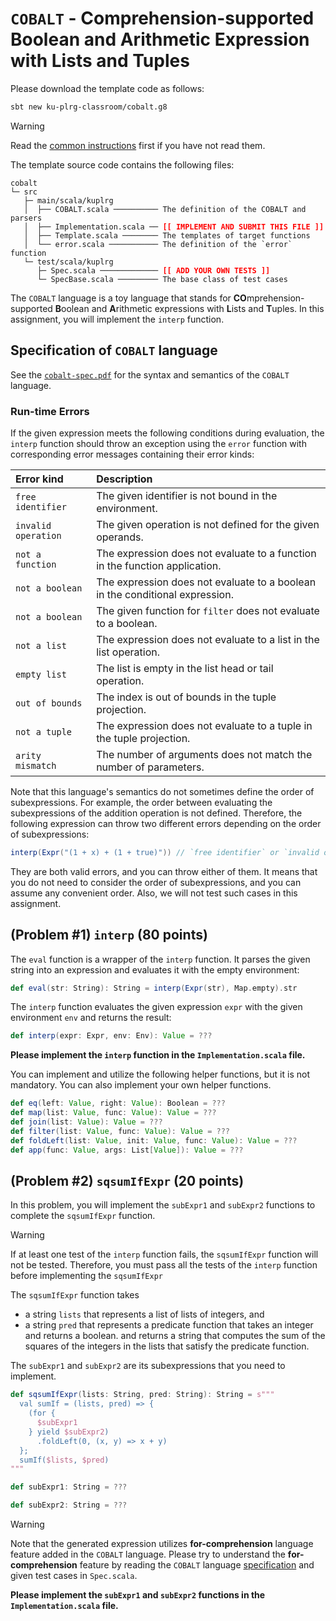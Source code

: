 # `COBALT` - Comprehension-supported Boolean and Arithmetic Expression with Lists and Tuples

Please download the template code as follows:
```bash
sbt new ku-plrg-classroom/cobalt.g8
```

> [!WARNING]
>
> Read the [common instructions](/scala.md) first if you have not read them.

The template source code contains the following files:
<pre><code>cobalt
└─ src
   ├─ main/scala/kuplrg
   │  ├── COBALT.scala ────────── The definition of the COBALT and parsers
   │  ├── Implementation.scala ── <b style='color:red;'>[[ IMPLEMENT AND SUBMIT THIS FILE ]]</b>
   │  ├── Template.scala ──────── The templates of target functions
   │  └── error.scala ─────────── The definition of the `error` function
   └─ test/scala/kuplrg
      ├─ Spec.scala ───────────── <b style='color:red;'>[[ ADD YOUR OWN TESTS ]]</b>
      └─ SpecBase.scala ───────── The base class of test cases</code></pre>

The `COBALT` language is a toy language that stands for
**CO**mprehension-supported **B**oolean and **A**rithmetic expressions with
**L**ists and **T**uples. In this assignment, you will implement the `interp`
function.

## Specification of `COBALT` language

See the [`cobalt-spec.pdf`](./cobalt-spec.pdf) for the syntax and semantics of the
`COBALT` language.

### Run-time Errors

If the given expression meets the following conditions during evaluation, the
`interp` function should throw an exception using the `error` function with
corresponding error messages containing their error kinds:

| Error kind | Description |
|:-----------|:------------|
| `free identifier` | The given identifier is not bound in the environment. |
| `invalid operation` | The given operation is not defined for the given operands. |
| `not a function` | The expression does not evaluate to a function in the function application. |
| `not a boolean` | The expression does not evaluate to a boolean in the conditional expression. |
| `not a boolean` | The given function for `filter` does not evaluate to a boolean. |
| `not a list` | The expression does not evaluate to a list in the list operation. |
| `empty list` | The list is empty in the list head or tail operation. |
| `out of bounds` | The index is out of bounds in the tuple projection. |
| `not a tuple` | The expression does not evaluate to a tuple in the tuple projection. |
| `arity mismatch` | The number of arguments does not match the number of parameters. |

Note that this language's semantics do not sometimes define the order of
subexpressions. For example, the order between evaluating the subexpressions of
the addition operation is not defined. Therefore, the following expression can
throw two different errors depending on the order of subexpressions:
```scala
interp(Expr("(1 + x) + (1 + true)")) // `free identifier` or `invalid operation`
```
They are both valid errors, and you can throw either of them. It means that you
do not need to consider the order of subexpressions, and you can assume any
convenient order. Also, we will not test such cases in this assignment.


## (Problem #1) `interp` (80 points)

The `eval` function is a wrapper of the `interp` function. It parses the given
string into an expression and evaluates it with the empty environment:

```scala
def eval(str: String): String = interp(Expr(str), Map.empty).str
```

The `interp` function evaluates the given expression `expr` with the given
environment `env` and returns the result:
```scala
def interp(expr: Expr, env: Env): Value = ???
```
**Please implement the `interp` function in the `Implementation.scala` file.**

You can implement and utilize the following helper functions, but it is not
mandatory. You can also implement your own helper functions.
```scala
def eq(left: Value, right: Value): Boolean = ???
def map(list: Value, func: Value): Value = ???
def join(list: Value): Value = ???
def filter(list: Value, func: Value): Value = ???
def foldLeft(list: Value, init: Value, func: Value): Value = ???
def app(func: Value, args: List[Value]): Value = ???
```

## (Problem #2) `sqsumIfExpr` (20 points)

In this problem, you will implement the `subExpr1` and `subExpr2` functions to
complete the `sqsumIfExpr` function.

> [!WARNING]
>
> If at least one test of the `interp` function fails, the `sqsumIfExpr`
> function will not be tested.  Therefore, you must pass all the tests of the
> `interp` function before implementing the `sqsumIfExpr`


The `sqsumIfExpr` function takes
- a string `lists` that represents a list of lists of integers, and
- a string `pred` that represents a predicate function that takes an integer and
  returns a boolean.
and returns a string that computes the sum of the squares of the integers in the
lists that satisfy the predicate function.

The `subExpr1` and `subExpr2` are its subexpressions that you need to implement.

```scala
def sqsumIfExpr(lists: String, pred: String): String = s"""
  val sumIf = (lists, pred) => {
    (for {
      $subExpr1
    } yield $subExpr2)
      .foldLeft(0, (x, y) => x + y)
  };
  sumIf($lists, $pred)
"""

def subExpr1: String = ???

def subExpr2: String = ???
```

> [!WARNING]
>
> Note that the generated expression utilizes **for-comprehension** language
> feature added in the `COBALT` language. Please try to understand the
> **for-comprehension** feature by reading the `COBALT` language
> [specification](./cobalt-spec.pdf) and given test cases in `Spec.scala`.

**Please implement the `subExpr1` and `subExpr2` functions in the
`Implementation.scala` file.**
